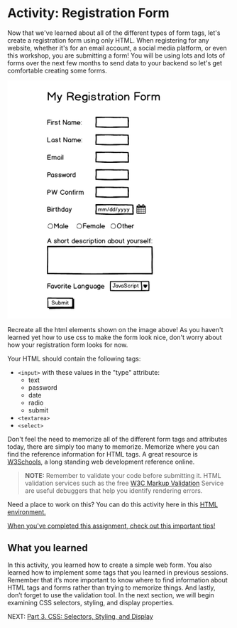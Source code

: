 # Activity: Registration Form

Now that we've learned about all of the different types of form tags, let's create a registration form using only HTML. When registering for any website, whether it's for an email account, a social media platform, or even this workshop, you are submitting a form! You will be using lots and lots of forms over the next few months to send data to your backend so let's get comfortable creating some forms.

![Registration page](../images/registration.png)

Recreate all the html elements shown on the image above! As you haven't learned yet how to use css to make the form look nice, don't worry about how your registration form looks for now.

Your HTML should contain the following tags:

- `<input>` with these values in the "type" attribute:
  - text
  - password
  - date
  - radio
  - submit
- `<textarea>`
- `<select>`

Don't feel the need to memorize all of the different form tags and attributes today, there are simply too many to memorize. Memorize where you can find the reference information for HTML tags. A great resource is [W3Schools](https://www.w3schools.com/default.asp), a long standing web development reference online.

> **NOTE:** Remember to validate your code before submitting it. HTML validation services such as the free [W3C Markup Validation](https://validator.w3.org/) Service are useful debuggers that help you identify rendering errors.

Need a place to work on this? You can do this activity here in this [HTML environment.](https://codepen.io/dannyooooo/pen/GRgdYME)

[When you've completed this assignment, check out this important tips!](./tips_for_html.md)

## What you learned

In this activity, you learned how to create a simple web form. You also learned how to implement some tags that you learned in previous sessions. Remember that it’s more important to know where to find information about HTML tags and forms rather than trying to memorize things. And lastly, don’t forget to use the validation tool. In the next section, we will begin examining  CSS selectors, styling, and display properties.

NEXT: [Part 3. CSS: Selectors, Styling, and Display](../3_CSS_CSS3)
